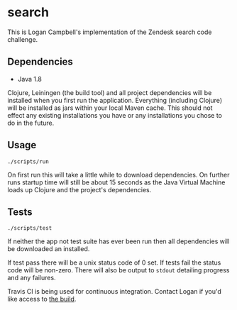 # search

This is Logan Campbell's implementation of the Zendesk search code challenge.

## Dependencies

* Java 1.8

Clojure, Leiningen (the build tool) and all project dependencies will be
installed when you first run the application. Everything (including Clojure)
will be installed as jars within your local Maven cache. This should not effect
any existing installations you have or any installations you chose to do in the
future.

## Usage

    ./scripts/run
    
On first run this will take a little while to download dependencies. On further
runs startup time will still be about 15 seconds as the Java Virtual Machine
loads up Clojure and the project's dependencies.

## Tests

    ./scripts/test

If neither the app not test suite has ever been run then all dependencies will
be downloaded an installed.

If test pass there will be a unix status code of 0 set. If tests fail the status
code will be non-zero. There will also be output to `stdout` detailing progress
and any failures.

Travis CI is being used for continuous integration. Contact Logan if you'd like
access to [the build](https://travis-ci.com/logaan/search).
